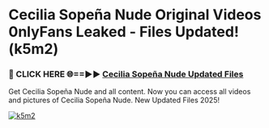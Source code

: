 # Cecilia Sopeña Nude Original Videos 0nlyFans Leaked - Files Updated! (k5m2)

<h3>🔴 CLICK HERE 🌐==►► <a href="https://tinyurl.com/4mcuefdz" rel="nofollow">Cecilia Sopeña Nude Updated Files</a></h3>

Get Cecilia Sopeña Nude and all content. Now you can access all videos and pictures of Cecilia Sopeña Nude. New Updated Files 2025!

[![k5m2](https://i.imgur.com/StAQSOY.gif)](https://tinyurl.com/4mcuefdz)
